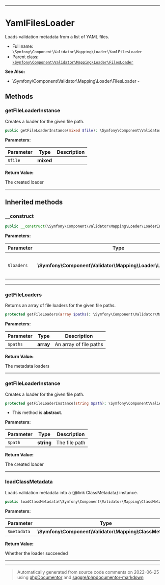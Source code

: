 ***

# YamlFilesLoader

Loads validation metadata from a list of YAML files.



* Full name: `\Symfony\Component\Validator\Mapping\Loader\YamlFilesLoader`
* Parent class: [`\Symfony\Component\Validator\Mapping\Loader\FilesLoader`](./FilesLoader.md)

**See Also:**

* \Symfony\Component\Validator\Mapping\Loader\FilesLoader - 




## Methods


### getFileLoaderInstance

Creates a loader for the given file path.

```php
public getFileLoaderInstance(mixed $file): \Symfony\Component\Validator\Mapping\Loader\LoaderInterface
```








**Parameters:**

| Parameter | Type | Description |
|-----------|------|-------------|
| `$file` | **mixed** |  |


**Return Value:**

The created loader



***


## Inherited methods


### __construct



```php
public __construct(\Symfony\Component\Validator\Mapping\Loader\LoaderInterface[] $loaders): mixed
```








**Parameters:**

| Parameter | Type | Description |
|-----------|------|-------------|
| `$loaders` | **\Symfony\Component\Validator\Mapping\Loader\LoaderInterface[]** | The metadata loaders to use |




***

### getFileLoaders

Returns an array of file loaders for the given file paths.

```php
protected getFileLoaders(array $paths): \Symfony\Component\Validator\Mapping\Loader\LoaderInterface[]
```








**Parameters:**

| Parameter | Type | Description |
|-----------|------|-------------|
| `$paths` | **array** | An array of file paths |


**Return Value:**

The metadata loaders



***

### getFileLoaderInstance

Creates a loader for the given file path.

```php
protected getFileLoaderInstance(string $path): \Symfony\Component\Validator\Mapping\Loader\LoaderInterface
```




* This method is **abstract**.



**Parameters:**

| Parameter | Type | Description |
|-----------|------|-------------|
| `$path` | **string** | The file path |


**Return Value:**

The created loader



***

### loadClassMetadata

Loads validation metadata into a {@link ClassMetadata} instance.

```php
public loadClassMetadata(\Symfony\Component\Validator\Mapping\ClassMetadata $metadata): bool
```








**Parameters:**

| Parameter | Type | Description |
|-----------|------|-------------|
| `$metadata` | **\Symfony\Component\Validator\Mapping\ClassMetadata** |  |


**Return Value:**

Whether the loader succeeded



***


***
> Automatically generated from source code comments on 2022-06-25 using [phpDocumentor](http://www.phpdoc.org/) and [saggre/phpdocumentor-markdown](https://github.com/Saggre/phpDocumentor-markdown)
